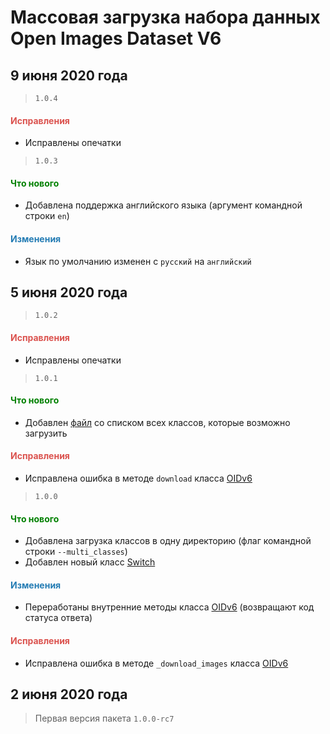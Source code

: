 # Массовая загрузка набора данных Open Images Dataset V6

## 9 июня 2020 года

> `1.0.4`

<h4><span style="color:#DB534F;">Исправления</span></h4>

- Исправлены опечатки

> `1.0.3`

<h4><span style="color:#008000;">Что нового</span></h4>

- Добавлена поддержка английского языка (аргумент командной строки `en`)

<h4><span style="color:#247CB4;">Изменения</span></h4>

- Язык по умолчанию изменен с `русский` на `английский`

## 5 июня 2020 года

> `1.0.2`

<h4><span style="color:#DB534F;">Исправления</span></h4>

- Исправлены опечатки

> `1.0.1`

<h4><span style="color:#008000;">Что нового</span></h4>

- Добавлен [файл](https://github.com/DmitryRyumin/OIDv6/blob/master/oidv6/classes.txt) со списком всех классов, которые возможно загрузить

<h4><span style="color:#DB534F;">Исправления</span></h4>

- Исправлена ошибка в методе `download` класса [OIDv6](https://github.com/DmitryRyumin/OIDv6/blob/master/oidv6/OIDv6.py)

> `1.0.0`

<h4><span style="color:#008000;">Что нового</span></h4>

- Добавлена загрузка классов в одну директорию (флаг командной строки `--multi_classes`)
- Добавлен новый класс [Switch](https://github.com/DmitryRyumin/OIDv6/blob/master/oidv6/modules/core/switch.py)

<h4><span style="color:#247CB4;">Изменения</span></h4>

- Переработаны внутренние методы класса [OIDv6](https://github.com/DmitryRyumin/OIDv6/blob/master/oidv6/OIDv6.py) (возвращают код статуса ответа)

<h4><span style="color:#DB534F;">Исправления</span></h4>

- Исправлена ошибка в методе `_download_images` класса [OIDv6](https://github.com/DmitryRyumin/OIDv6/blob/master/oidv6/OIDv6.py)

## 2 июня 2020 года

> Первая версия пакета `1.0.0-rc7`
